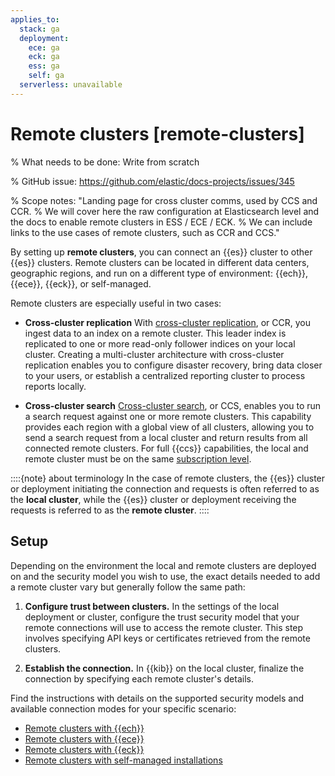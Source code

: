 ```yaml
---
applies_to:
  stack: ga
  deployment:
    ece: ga
    eck: ga
    ess: ga
    self: ga
  serverless: unavailable
---
```


# Remote clusters [remote-clusters]

% What needs to be done: Write from scratch

% GitHub issue: https://github.com/elastic/docs-projects/issues/345

% Scope notes: "Landing page for cross cluster comms, used by CCS and CCR.
% We will cover here the raw configuration at Elasticsearch level and the docs to enable remote clusters in ESS / ECE / ECK.
% We can include links to the use cases of remote clusters, such as CCR and CCS."

By setting up **remote clusters**, you can connect an {{es}} cluster to other {{es}} clusters. Remote clusters can be located in different data centers, geographic regions, and run on a different type of environment: {{ech}}, {{ece}}, {{eck}}, or self-managed.

Remote clusters are especially useful in two cases:

- **Cross-cluster replication**
  With [cross-cluster replication](/deploy-manage/tools/cross-cluster-replication.md), or CCR, you ingest data to an index on a remote cluster. This leader index is replicated to one or more read-only follower indices on your local cluster. Creating a multi-cluster architecture with cross-cluster replication enables you to configure disaster recovery, bring data closer to your users, or establish a centralized reporting cluster to process reports locally.

- **Cross-cluster search**
  [Cross-cluster search](/solutions/search/cross-cluster-search.md), or CCS, enables you to run a search request against one or more remote clusters. This capability provides each region with a global view of all clusters, allowing you to send a search request from a local cluster and return results from all connected remote clusters. For full {{ccs}} capabilities, the local and remote cluster must be on the same [subscription level](https://www.elastic.co/subscriptions).

::::{note} about terminology
In the case of remote clusters, the {{es}} cluster or deployment initiating the connection and requests is often referred to as the **local cluster**, while the {{es}} cluster or deployment receiving the requests is referred to as the **remote cluster**.
::::

## Setup

Depending on the environment the local and remote clusters are deployed on and the security model you wish to use, the exact details needed to add a remote cluster vary but generally follow the same path:

1. **Configure trust between clusters.** In the settings of the local deployment or cluster, configure the trust security model that your remote connections will use to access the remote cluster. This step involves specifying API keys or certificates retrieved from the remote clusters.

2. **Establish the connection.** In {{kib}} on the local cluster, finalize the connection by specifying each remote cluster's details.

Find the instructions with details on the supported security models and available connection modes for your specific scenario:

- [Remote clusters with {{ech}}](remote-clusters/ec-enable-ccs.md)
- [Remote clusters with {{ece}}](remote-clusters/ece-enable-ccs.md)
- [Remote clusters with {{eck}}](remote-clusters/eck-remote-clusters.md)
- [Remote clusters with self-managed installations](remote-clusters/remote-clusters-self-managed.md)